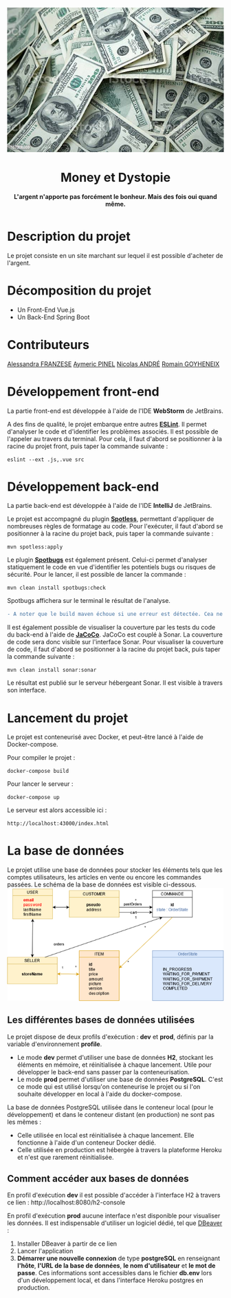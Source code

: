 <div align="center" style="margin-bottom:50px">

[![Money et Dystopie](moneyetdystopie-logo.jpg)](https://github.com/M2DL-IVVQ-DevOps/ivvq-projet-2021-money-et-dystopie)

# **Money et Dystopie**

**L'argent n'apporte pas forcément le bonheur. Mais des fois oui quand même.**

</div>

# Description du projet

Le projet consiste en un site marchant sur lequel il est possible d'acheter de l'argent.

# Décomposition du projet

* Un Front-End Vue.js
* Un Back-End Spring Boot

# Contributeurs

[Alessandra FRANZESE](https://github.com/NinaNekonoran)
[Aymeric PINEL](https://github.com/amplul)
[Nicolas ANDRÉ](https://github.com/iomega11)
[Romain GOYHENEIX](https://github.com/vandorz)

# Développement front-end
La partie front-end est développée à l'aide de l'IDE **WebStorm** de JetBrains.

A des fins de qualité, le projet embarque entre autres [**ESLint**](https://eslint.org/). Il permet d'analyser le code et d'identifier les problèmes associés.
Il est possible de l'appeler au travers du terminal.
Pour cela, il faut d'abord se positionner à la racine du projet front, puis taper la commande suivante :
```console
eslint --ext .js,.vue src
```

# Développement back-end
La partie back-end est développée à l'aide de l'IDE **IntelliJ** de JetBrains.

Le projet est accompagné du plugin [**Spotless**](https://github.com/diffplug/spotless), permettant d'appliquer de nombreuses règles de formatage au code.
Pour l'exécuter, il faut d'abord se positionner à la racine du projet back, puis taper la commande suivante :
```console
mvn spotless:apply
```

Le plugin [**Spotbugs**](https://spotbugs.github.io/) est également présent.
Celui-ci permet d'analyser statiquement le code en vue d'identifier les potentiels bugs ou risques de sécurité.
Pour le lancer, il est possible de lancer la commande :
```console
mvn clean install spotbugs:check
```
Spotbugs affichera sur le terminal le résultat de l'analyse.
```diff
- A noter que le build maven échoue si une erreur est détectée. Cea ne veut pas dire que l'analyse a échoué.
```
Il est également possible de visualiser la couverture par les tests du code du back-end à l'aide de [**JaCoCo**](https://www.eclemma.org/jacoco/).
JaCoCo est couplé à Sonar. La couverture de code sera donc visible sur l'interface Sonar.
Pour visualiser la couverture de code, il faut d'abord se positionner à la racine du projet back, puis taper la commande suivante :
```console
mvn clean install sonar:sonar
```
Le résultat est publié sur le serveur hébergeant Sonar. Il est visible à travers son interface.

# Lancement du projet

Le projet est conteneurisé avec Docker, et peut-être lancé à l'aide de Docker-compose.

Pour compiler le projet :
```console
docker-compose build
```

Pour lancer le serveur :

```console
docker-compose up
```

Le serveur est alors accessible ici :
```console
http://localhost:43000/index.html
```

# La base de données

Le projet utilise une base de données pour stocker les éléments tels que les comptes utilisateurs,
les articles en vente ou encore les commandes passées. Le schéma de la base de données est visible ci-dessous.
![Schéma de la base de données](database-diagram.png)

## Les différentes bases de données utilisées

Le projet dispose de deux profils d'exécution : **dev** et **prod**, définis par la variable d'environnement **profile**.
* Le mode **dev** permet d'utiliser une base de données **H2**, stockant les éléments en mémoire, et réinitialisée à chaque lancement.
Utile pour développer le back-end sans passer par la conteneurisation.
* Le mode **prod** permet d'utiliser une base de données **PostgreSQL**.
C'est ce mode qui est utilisé lorsqu'on conteneurise le projet ou si l'on souhaite développer en local à l'aide du docker-compose.

La base de données PostgreSQL utilisée dans le conteneur local (pour le développement) et dans le conteneur distant (en production) ne sont pas les mêmes :
* Celle utilisée en local est réinitialisée à chaque lancement. Elle fonctionne à l'aide d'un conteneur Docker dédié.
* Celle utilisée en production est hébergée à travers la plateforme Heroku et n'est que rarement réinitialisée.

## Comment accéder aux bases de données

En profil d'exécution **dev** il est possible d'accéder à l'interface H2 à travers ce lien : http://localhost:8080/h2-console

En profil d'exécution **prod** aucune interface n'est disponible pour visualiser les données.
Il est indispensable d'utiliser un logiciel dédié, tel que [DBeaver](https://dbeaver.io/) :

1. Installer DBeaver à partir de ce lien
2. Lancer l'application
3. **Démarrer une nouvelle connexion** de type **postgreSQL** en renseignant
**l'hôte**, **l'URL de la base de données**, **le nom d'utilisateur** et **le mot de passe**.
Ces informations sont accessibles dans le fichier **db.env** lors d'un développement local, et dans l'interface Heroku postgres en production.
